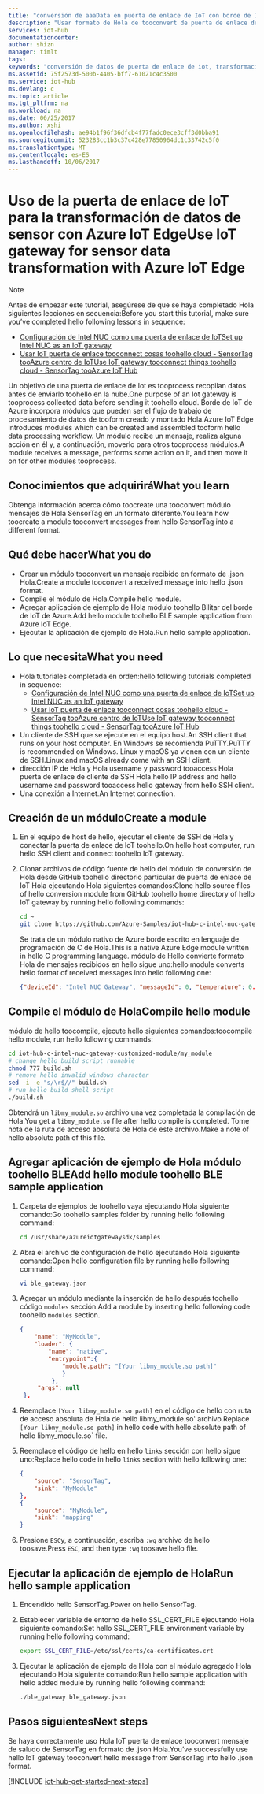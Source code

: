 ```yaml
---
title: "conversión de aaaData en puerta de enlace de IoT con borde de IoT de Azure | Documentos de Microsoft"
description: "Usar formato de Hola de tooconvert de puerta de enlace de IoT de datos de sensor a través de un módulo personalizado de borde de IoT de Azure."
services: iot-hub
documentationcenter: 
author: shizn
manager: timlt
tags: 
keywords: "conversión de datos de puerta de enlace de iot, transformación de datos de puerta de enlace de iot"
ms.assetid: 75f2573d-500b-4405-bff7-61021c4c3500
ms.service: iot-hub
ms.devlang: c
ms.topic: article
ms.tgt_pltfrm: na
ms.workload: na
ms.date: 06/25/2017
ms.author: xshi
ms.openlocfilehash: ae94b1f96f36dfcb4f77fadc0ece3cff3d0bba91
ms.sourcegitcommit: 523283cc1b3c37c428e77850964dc1c33742c5f0
ms.translationtype: MT
ms.contentlocale: es-ES
ms.lasthandoff: 10/06/2017
---
```

# <a name="use-iot-gateway-for-sensor-data-transformation-with-azure-iot-edge"></a><span data-ttu-id="4d8ca-104">Uso de la puerta de enlace de IoT para la transformación de datos de sensor con Azure IoT Edge</span><span class="sxs-lookup"><span data-stu-id="4d8ca-104">Use IoT gateway for sensor data transformation with Azure IoT Edge</span></span>

> [!NOTE]
> <span data-ttu-id="4d8ca-105">Antes de empezar este tutorial, asegúrese de que se haya completado Hola siguientes lecciones en secuencia:</span><span class="sxs-lookup"><span data-stu-id="4d8ca-105">Before you start this tutorial, make sure you’ve completed hello following lessons in sequence:</span></span>
> * [<span data-ttu-id="4d8ca-106">Configuración de Intel NUC como una puerta de enlace de IoT</span><span class="sxs-lookup"><span data-stu-id="4d8ca-106">Set up Intel NUC as an IoT gateway</span></span>](iot-hub-gateway-kit-c-lesson1-set-up-nuc.md)
> * [<span data-ttu-id="4d8ca-107">Usar IoT puerta de enlace tooconnect cosas toohello cloud - SensorTag tooAzure centro de IoT</span><span class="sxs-lookup"><span data-stu-id="4d8ca-107">Use IoT gateway tooconnect things toohello cloud - SensorTag tooAzure IoT Hub</span></span>](iot-hub-gateway-kit-c-iot-gateway-connect-device-to-cloud.md)

<span data-ttu-id="4d8ca-108">Un objetivo de una puerta de enlace de Iot es tooprocess recopilan datos antes de enviarlo toohello en la nube.</span><span class="sxs-lookup"><span data-stu-id="4d8ca-108">One purpose of an Iot gateway is tooprocess collected data before sending it toohello cloud.</span></span> <span data-ttu-id="4d8ca-109">Borde de IoT de Azure incorpora módulos que pueden ser el flujo de trabajo de procesamiento de datos de tooform creado y montado Hola.</span><span class="sxs-lookup"><span data-stu-id="4d8ca-109">Azure IoT Edge introduces modules which can be created and assembled tooform hello data processing workflow.</span></span> <span data-ttu-id="4d8ca-110">Un módulo recibe un mensaje, realiza alguna acción en él y, a continuación, moverlo para otros tooprocess módulos.</span><span class="sxs-lookup"><span data-stu-id="4d8ca-110">A module receives a message, performs some action on it, and then move it on for other modules tooprocess.</span></span>

## <a name="what-you-learn"></a><span data-ttu-id="4d8ca-111">Conocimientos que adquirirá</span><span class="sxs-lookup"><span data-stu-id="4d8ca-111">What you learn</span></span>

<span data-ttu-id="4d8ca-112">Obtenga información acerca cómo toocreate una tooconvert módulo mensajes de Hola SensorTag en un formato diferente.</span><span class="sxs-lookup"><span data-stu-id="4d8ca-112">You learn how toocreate a module tooconvert messages from hello SensorTag into a different format.</span></span>

## <a name="what-you-do"></a><span data-ttu-id="4d8ca-113">Qué debe hacer</span><span class="sxs-lookup"><span data-stu-id="4d8ca-113">What you do</span></span>

* <span data-ttu-id="4d8ca-114">Crear un módulo tooconvert un mensaje recibido en formato de .json Hola.</span><span class="sxs-lookup"><span data-stu-id="4d8ca-114">Create a module tooconvert a received message into hello .json format.</span></span>
* <span data-ttu-id="4d8ca-115">Compile el módulo de Hola.</span><span class="sxs-lookup"><span data-stu-id="4d8ca-115">Compile hello module.</span></span>
* <span data-ttu-id="4d8ca-116">Agregar aplicación de ejemplo de Hola módulo toohello Bilitar del borde de IoT de Azure.</span><span class="sxs-lookup"><span data-stu-id="4d8ca-116">Add hello module toohello BLE sample application from Azure IoT Edge.</span></span>
* <span data-ttu-id="4d8ca-117">Ejecutar la aplicación de ejemplo de Hola.</span><span class="sxs-lookup"><span data-stu-id="4d8ca-117">Run hello sample application.</span></span>

## <a name="what-you-need"></a><span data-ttu-id="4d8ca-118">Lo que necesita</span><span class="sxs-lookup"><span data-stu-id="4d8ca-118">What you need</span></span>

* <span data-ttu-id="4d8ca-119">Hola tutoriales completada en orden:</span><span class="sxs-lookup"><span data-stu-id="4d8ca-119">hello following tutorials completed in sequence:</span></span>
  * [<span data-ttu-id="4d8ca-120">Configuración de Intel NUC como una puerta de enlace de IoT</span><span class="sxs-lookup"><span data-stu-id="4d8ca-120">Set up Intel NUC as an IoT gateway</span></span>](iot-hub-gateway-kit-c-lesson1-set-up-nuc.md)
  * [<span data-ttu-id="4d8ca-121">Usar IoT puerta de enlace tooconnect cosas toohello cloud - SensorTag tooAzure centro de IoT</span><span class="sxs-lookup"><span data-stu-id="4d8ca-121">Use IoT gateway tooconnect things toohello cloud - SensorTag tooAzure IoT Hub</span></span>](iot-hub-gateway-kit-c-iot-gateway-connect-device-to-cloud.md)
* <span data-ttu-id="4d8ca-122">Un cliente de SSH que se ejecute en el equipo host.</span><span class="sxs-lookup"><span data-stu-id="4d8ca-122">An SSH client that runs on your host computer.</span></span> <span data-ttu-id="4d8ca-123">En Windows se recomienda PuTTY.</span><span class="sxs-lookup"><span data-stu-id="4d8ca-123">PuTTY is recommended on Windows.</span></span> <span data-ttu-id="4d8ca-124">Linux y macOS ya vienen con un cliente de SSH.</span><span class="sxs-lookup"><span data-stu-id="4d8ca-124">Linux and macOS already come with an SSH client.</span></span>
* <span data-ttu-id="4d8ca-125">dirección IP de Hola y Hola username y password tooaccess Hola puerta de enlace de cliente de SSH Hola.</span><span class="sxs-lookup"><span data-stu-id="4d8ca-125">hello IP address and hello username and password tooaccess hello gateway from hello SSH client.</span></span>
* <span data-ttu-id="4d8ca-126">Una conexión a Internet.</span><span class="sxs-lookup"><span data-stu-id="4d8ca-126">An Internet connection.</span></span>

## <a name="create-a-module"></a><span data-ttu-id="4d8ca-127">Creación de un módulo</span><span class="sxs-lookup"><span data-stu-id="4d8ca-127">Create a module</span></span>

1. <span data-ttu-id="4d8ca-128">En el equipo de host de hello, ejecutar el cliente de SSH de Hola y conectar la puerta de enlace de IoT toohello.</span><span class="sxs-lookup"><span data-stu-id="4d8ca-128">On hello host computer, run hello SSH client and connect toohello IoT gateway.</span></span>
1. <span data-ttu-id="4d8ca-129">Clonar archivos de código fuente de hello del módulo de conversión de Hola desde GitHub toohello directorio particular de puerta de enlace de IoT Hola ejecutando Hola siguientes comandos:</span><span class="sxs-lookup"><span data-stu-id="4d8ca-129">Clone hello source files of hello conversion module from GitHub toohello home directory of hello IoT gateway by running hello following commands:</span></span>

   ```bash
   cd ~
   git clone https://github.com/Azure-Samples/iot-hub-c-intel-nuc-gateway-customized-module.git
   ```

   <span data-ttu-id="4d8ca-130">Se trata de un módulo nativo de Azure borde escrito en lenguaje de programación de C de Hola.</span><span class="sxs-lookup"><span data-stu-id="4d8ca-130">This is a native Azure Edge module written in hello C programming language.</span></span> <span data-ttu-id="4d8ca-131">módulo de Hello convierte formato Hola de mensajes recibidos en hello sigue uno:</span><span class="sxs-lookup"><span data-stu-id="4d8ca-131">hello module converts hello format of received messages into hello following one:</span></span>

   ```json
   {"deviceId": "Intel NUC Gateway", "messageId": 0, "temperature": 0.0}
   ```

## <a name="compile-hello-module"></a><span data-ttu-id="4d8ca-132">Compile el módulo de Hola</span><span class="sxs-lookup"><span data-stu-id="4d8ca-132">Compile hello module</span></span>

<span data-ttu-id="4d8ca-133">módulo de hello toocompile, ejecute hello siguientes comandos:</span><span class="sxs-lookup"><span data-stu-id="4d8ca-133">toocompile hello module, run hello following commands:</span></span>

```bash
cd iot-hub-c-intel-nuc-gateway-customized-module/my_module
# change hello build script runnable
chmod 777 build.sh
# remove hello invalid windows character
sed -i -e "s/\r$//" build.sh
# run hello build shell script
./build.sh
```

<span data-ttu-id="4d8ca-134">Obtendrá un `libmy_module.so` archivo una vez completada la compilación de Hola.</span><span class="sxs-lookup"><span data-stu-id="4d8ca-134">You get a `libmy_module.so` file after hello compile is completed.</span></span> <span data-ttu-id="4d8ca-135">Tome nota de la ruta de acceso absoluta de Hola de este archivo.</span><span class="sxs-lookup"><span data-stu-id="4d8ca-135">Make a note of hello absolute path of this file.</span></span>

## <a name="add-hello-module-toohello-ble-sample-application"></a><span data-ttu-id="4d8ca-136">Agregar aplicación de ejemplo de Hola módulo toohello BLE</span><span class="sxs-lookup"><span data-stu-id="4d8ca-136">Add hello module toohello BLE sample application</span></span>

1. <span data-ttu-id="4d8ca-137">Carpeta de ejemplos de toohello vaya ejecutando Hola siguiente comando:</span><span class="sxs-lookup"><span data-stu-id="4d8ca-137">Go toohello samples folder by running hello following command:</span></span>

   ```bash
   cd /usr/share/azureiotgatewaysdk/samples
   ```

1. <span data-ttu-id="4d8ca-138">Abra el archivo de configuración de hello ejecutando Hola siguiente comando:</span><span class="sxs-lookup"><span data-stu-id="4d8ca-138">Open hello configuration file by running hello following command:</span></span>

   ```bash
   vi ble_gateway.json
   ```

1. <span data-ttu-id="4d8ca-139">Agregar un módulo mediante la inserción de hello después toohello código `modules` sección.</span><span class="sxs-lookup"><span data-stu-id="4d8ca-139">Add a module by inserting hello following code toohello `modules` section.</span></span>

   ```json
   {
       "name": "MyModule",
       "loader": {
           "name": "native",
           "entrypoint":{
               "module.path": "[Your libmy_module.so path]"
               }
            },
        "args": null
    },
    ```

1. <span data-ttu-id="4d8ca-140">Reemplace `[Your libmy_module.so path]` en el código de hello con ruta de acceso absoluta de Hola de hello libmy_module.so' archivo.</span><span class="sxs-lookup"><span data-stu-id="4d8ca-140">Replace `[Your libmy_module.so path]` in hello code with hello absolute path of hello libmy_module.so\` file.</span></span>
1. <span data-ttu-id="4d8ca-141">Reemplace el código de hello en hello `links` sección con hello sigue uno:</span><span class="sxs-lookup"><span data-stu-id="4d8ca-141">Replace hello code in hello `links` section with hello following one:</span></span>

   ```json
   {
       "source": "SensorTag",
       "sink": "MyModule"
   },
   {
       "source": "MyModule",
       "sink": "mapping"
   }
   ```

1. <span data-ttu-id="4d8ca-142">Presione `ESC`y, a continuación, escriba `:wq` archivo de hello toosave.</span><span class="sxs-lookup"><span data-stu-id="4d8ca-142">Press `ESC`, and then type `:wq` toosave hello file.</span></span>

## <a name="run-hello-sample-application"></a><span data-ttu-id="4d8ca-143">Ejecutar la aplicación de ejemplo de Hola</span><span class="sxs-lookup"><span data-stu-id="4d8ca-143">Run hello sample application</span></span>

1. <span data-ttu-id="4d8ca-144">Encendido hello SensorTag.</span><span class="sxs-lookup"><span data-stu-id="4d8ca-144">Power on hello SensorTag.</span></span>
1. <span data-ttu-id="4d8ca-145">Establecer variable de entorno de hello SSL_CERT_FILE ejecutando Hola siguiente comando:</span><span class="sxs-lookup"><span data-stu-id="4d8ca-145">Set hello SSL_CERT_FILE environment variable by running hello following command:</span></span>

   ```bash
   export SSL_CERT_FILE=/etc/ssl/certs/ca-certificates.crt
   ```

1. <span data-ttu-id="4d8ca-146">Ejecutar la aplicación de ejemplo de Hola con el módulo agregado Hola ejecutando Hola siguiente comando:</span><span class="sxs-lookup"><span data-stu-id="4d8ca-146">Run hello sample application with hello added module by running hello following command:</span></span>

   ```bash
   ./ble_gateway ble_gateway.json
   ```

## <a name="next-steps"></a><span data-ttu-id="4d8ca-147">Pasos siguientes</span><span class="sxs-lookup"><span data-stu-id="4d8ca-147">Next steps</span></span>

<span data-ttu-id="4d8ca-148">Se haya correctamente uso Hola IoT puerta de enlace tooconvert mensaje de saludo de SensorTag en formato de .json Hola.</span><span class="sxs-lookup"><span data-stu-id="4d8ca-148">You’ve successfully use hello IoT gateway tooconvert hello message from SensorTag into hello .json format.</span></span>

[!INCLUDE [iot-hub-get-started-next-steps](../../includes/iot-hub-get-started-next-steps.md)]
